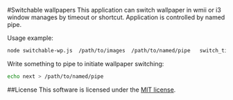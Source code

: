 #Switchable wallpapers
This application can switch wallpaper in wmii or i3 window manages by timeout or shortcut.
Application is controlled by named pipe.

Usage example:

```bash
node switchable-wp.js  /path/to/images  /path/to/named/pipe   switch_timeout(in minutes)
```

Write something to pipe to initiate wallpaper switching:

```bash
echo next > /path/to/named/pipe
```

##License
This software is licensed under the [MIT license](LICENSE).

